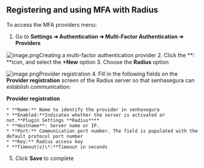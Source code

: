 ## Registering and using MFA with Radius

To access the MFA providers menu:

1. Go to **Settings ➔ Authentication ➔ Multi\-Factor Authentication ➔ Providers**

  


![image.png](https://cdn.document360.io/5a1d58df-64ce-42a2-8b23-688477d32f33/Images/Documentation/image-AUD66ULB.png)Creating a multi\-factor authentication provider
2. Click the **⁝**icon, and select the **\+New** option
3. Choose the **Radius** option

  


![image.png](https://cdn.document360.io/5a1d58df-64ce-42a2-8b23-688477d32f33/Images/Documentation/image%28246%29.png)Provider registration
4. Fill in the following fields on the **Provider registration** screen of the Radius server so that senhasegura can establish communication:

**Provider registration**


	* **Name:** Name to identify the provider in senhasegura
	* **Enabled:**Indicates whether the server is activated or not.**Plugin Settings **Radius****
	* **Hostname**: Server name or IP.
	* **Port:** Communication port number. The field is populated with the default protocol port number
	* **Key:** Radius access key
	* **Timeout(s)\*:**Timeout in seconds
5. Click **Save** to complete
